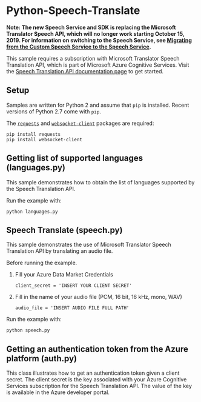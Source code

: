 # Python-Speech-Translate

**Note: The new Speech Service and SDK is replacing the Microsoft Translator Speech API, which will no longer work starting October 15, 2019. For information on switching to the Speech Service, see [Migrating from the Custom Speech Service to the Speech Service](https://review.docs.microsoft.com/en-us/azure/cognitive-services/speech-service/how-to-migrate-from-custom-speech-service).**

This sample requires a subscription with Microsoft Translator Speech Translation API, which is part of Microsoft Azure Cognitive Services. Visit the [Speech Translation API documentation page](http://docs.microsofttranslator.com/speech-translate.html) to get started.


## Setup
Samples are written for Python 2 and assume that `pip` is installed. Recent versions of Python 2.7 come with `pip`.

The [`requests`](http://docs.python-requests.org/en/master/) and [`websocket-client`](https://pypi.python.org/pypi/websocket-client) packages are required:

```
pip install requests
pip install websocket-client
```

## Getting list of supported languages (languages.py)
This sample demonstrates how to obtain the list of languages supported by the Speech Translation API. 

Run the example with:

```
python languages.py
```

## Speech Translate (speech.py)
This sample demonstrates the use of Microsoft Translator Speech Translation API by translating an audio file.

Before running the example.

1. Fill your Azure Data Market Credentials

   ```client_secret = 'INSERT YOUR CLIENT SECRET'```

1. Fill in the name of your audio file (PCM, 16 bit, 16 kHz, mono, WAV)

    ```audio_file = 'INSERT AUDIO FILE FULL PATH'```

Run the example with:

```
python speech.py
```

## Getting an authentication token from the Azure platform (auth.py)
This class illustrates how to get an authentication token given a client secret. The client secret is the key associated with your Azure Cognitive Services subscription for the Speech Translation API. The value of the key is available in the Azure developer portal.

